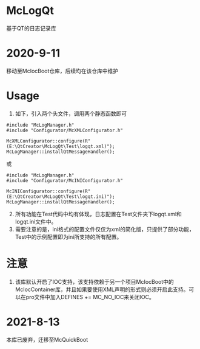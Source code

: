 # McLogQt
基于QT的日志记录库

# 2020-9-11
移动至McIocBoot仓库，后续均在该仓库中维护

# Usage
1. 如下，引入两个头文件，调用两个静态函数即可
~~~
#include "McLogManager.h"
#include "Configurator/McXMLConfigurator.h"

McXMLConfigurator::configure(R"(E:\QtCreator\McLogQt\Test\logqt.xml)");
McLogManager::installQtMessageHandler();
~~~
或
~~~
#include "McLogManager.h"
#include "Configurator/McINIConfigurator.h"

McINIConfigurator::configure(R"(E:\QtCreator\McLogQt\Test\logqt.ini)");
McLogManager::installQtMessageHandler();
~~~
2. 所有功能在Test代码中均有体现，日志配置在Test文件夹下logqt.xml和logqt.ini文件中。
3. 需要注意的是，ini格式的配置文件仅仅为xml的简化版，只提供了部分功能，Test中的示例配置即为ini所支持的所有配置。

# 注意
1. 该库默认开启了IOC支持，该支持依赖于另一个项目McIocBoot中的McIocContainer库，并且如果要使用XML声明的形式则必须开启此支持。可以在pro文件中加入DEFINES += MC_NO_IOC来关闭IOC。

# 2021-8-13
本库已废弃，迁移至McQuickBoot
